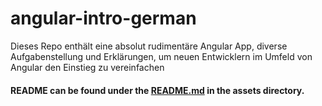 # angular-intro-german

Dieses Repo enthält eine absolut rudimentäre Angular App, diverse Aufgabenstellung und Erklärungen, um neuen Entwicklern im Umfeld von Angular den Einstieg zu vereinfachen

#### README can be found under the [README.md](src/assets/README.md 'README.md') in the assets directory.
